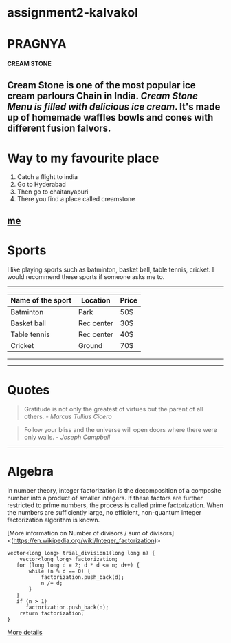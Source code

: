# assignment2-kalvakol
# PRAGNYA #
#### CREAM STONE
Cream Stone is one of the most popular ice cream parlours Chain in India. ***Cream Stone Menu is filled with delicious ice cream***. It's made up of homemade waffles bowls and cones with different fusion falvors.
--------

# Way to my favourite place

1. Catch a flight to india
2. Go to Hyderabad
3. Then go to chaitanyapuri
4. There you find a place called creamstone

[me](https://github.com/PragnyaKalvakol/assignment2-kalvakol/blob/main/AboutMe.md)
-------
# Sports
I like playing sports such as batminton, basket ball, table tennis, cricket.
I would recommend these sports if someone asks me to.

---------------------------------------
|Name of the sport  | Location | Price|
|-------------------|----------|------|
|Batminton          |  Park    | 50$  |
|Basket ball        |Rec center| 30$  |
|Table tennis       |Rec center| 40$  |
|Cricket            |Ground    | 70$  |
-------------------------------------

--------------------------------------------------

# Quotes

>Gratitude is not only the greatest of virtues but the parent of all others.
 *- Marcus Tullius Cicero* 

 >Follow your bliss and the universe will open doors where there were only walls.
 *- Joseph Campbell*

 -------------------------------------------------------------
 # Algebra

In number theory, integer factorization is the decomposition of a composite number into a product of smaller integers. If these factors are further restricted to prime numbers, the process is called prime factorization.
When the numbers are sufficiently large, no efficient, non-quantum integer factorization algorithm is known.

[More information on Number of divisors / sum of divisors]<(https://en.wikipedia.org/wiki/Integer_factorization)>

```
vector<long long> trial_division1(long long n) {
    vector<long long> factorization;
   for (long long d = 2; d * d <= n; d++) {
       while (n % d == 0) {
           factorization.push_back(d);
           n /= d;
       }
   }
   if (n > 1)
      factorization.push_back(n);
    return factorization;
}
```

[More details](https://cp-algorithms.com/algebra/factorization.html)
